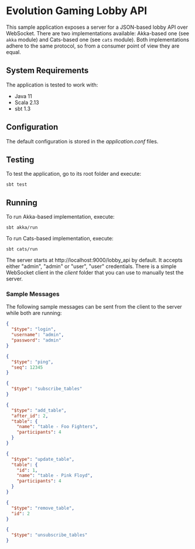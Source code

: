 # Evolution Gaming Lobby API

This sample application exposes a server for a JSON-based lobby API over WebSocket. There are two
implementations available: Akka-based one (see `akka` module) and Cats-based one (see `cats` module).
Both implementations adhere to the same protocol, so from a consumer point of view they are equal.

## System Requirements

The application is tested to work with:

* Java 11
* Scala 2.13
* sbt 1.3

## Configuration

The default configuration is stored in the *application.conf* files.

## Testing

To test the application, go to its root folder and execute:

    sbt test

## Running

To run Akka-based implementation, execute:

    sbt akka/run

To run Cats-based implementation, execute:

    sbt cats/run

The server starts at http://localhost:9000/lobby_api by default. It accepts either "admin", "admin" or
"user", "user" credentials. There is a simple WebSocket client in the *client* folder that you can use to
manually test the server.

### Sample Messages

The following sample messages can be sent from the client to the server while both are running:

```json
{
  "$type": "login",
  "username": "admin",
  "password": "admin"
}
```

```json
{
  "$type": "ping",
  "seq": 12345
}
```

```json
{
  "$type": "subscribe_tables"
}
```

```json
{
  "$type": "add_table",
  "after_id": 2,
  "table": {
    "name": "table - Foo Fighters",
    "participants": 4
  }
}
```

```json
{
  "$type": "update_table",
  "table": {
    "id": 1,
    "name": "table - Pink Floyd",
    "participants": 4
  }
}
```

```json
{
  "$type": "remove_table",
  "id": 2
}
```

```json
{
  "$type": "unsubscribe_tables"
}
```
